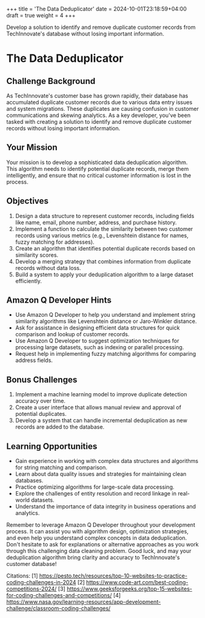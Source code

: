 +++
title = 'The Data Deduplicator'
date = 2024-10-01T23:18:59+04:00
draft = true
weight = 4
+++

Develop a solution to identify and remove duplicate customer records from TechInnovate's database without losing important information.

# The Data Deduplicator

## Challenge Background

As TechInnovate's customer base has grown rapidly, their database has accumulated duplicate customer records due to various data entry issues and system migrations. These duplicates are causing confusion in customer communications and skewing analytics. As a key developer, you've been tasked with creating a solution to identify and remove duplicate customer records without losing important information.

## Your Mission

Your mission is to develop a sophisticated data deduplication algorithm. This algorithm needs to identify potential duplicate records, merge them intelligently, and ensure that no critical customer information is lost in the process.

## Objectives

1. Design a data structure to represent customer records, including fields like name, email, phone number, address, and purchase history.
2. Implement a function to calculate the similarity between two customer records using various metrics (e.g., Levenshtein distance for names, fuzzy matching for addresses).
3. Create an algorithm that identifies potential duplicate records based on similarity scores.
4. Develop a merging strategy that combines information from duplicate records without data loss.
5. Build a system to apply your deduplication algorithm to a large dataset efficiently.

## Amazon Q Developer Hints

- Use Amazon Q Developer to help you understand and implement string similarity algorithms like Levenshtein distance or Jaro-Winkler distance.
- Ask for assistance in designing efficient data structures for quick comparison and lookup of customer records.
- Use Amazon Q Developer to suggest optimization techniques for processing large datasets, such as indexing or parallel processing.
- Request help in implementing fuzzy matching algorithms for comparing address fields.

## Bonus Challenges

1. Implement a machine learning model to improve duplicate detection accuracy over time.
2. Create a user interface that allows manual review and approval of potential duplicates.
3. Develop a system that can handle incremental deduplication as new records are added to the database.

## Learning Opportunities

- Gain experience in working with complex data structures and algorithms for string matching and comparison.
- Learn about data quality issues and strategies for maintaining clean databases.
- Practice optimizing algorithms for large-scale data processing.
- Explore the challenges of entity resolution and record linkage in real-world datasets.
- Understand the importance of data integrity in business operations and analytics.

Remember to leverage Amazon Q Developer throughout your development process. It can assist you with algorithm design, optimization strategies, and even help you understand complex concepts in data deduplication. Don't hesitate to ask for explanations or alternative approaches as you work through this challenging data cleaning problem. Good luck, and may your deduplication algorithm bring clarity and accuracy to TechInnovate's customer database!

Citations:
[1] https://pesto.tech/resources/top-10-websites-to-practice-coding-challenges-in-2024
[2] https://www.code-art.com/best-coding-competitions-2024/
[3] https://www.geeksforgeeks.org/top-15-websites-for-coding-challenges-and-competitions/
[4] https://www.nasa.gov/learning-resources/app-development-challenge/classroom-coding-challenges/
